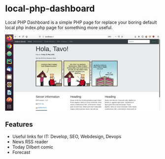 # local-php-dashboard
Local PHP Dashboard is a simple PHP page for replace your boring default local php index.php page for something more useful.

![Preview](asset/img/preview.jpg?raw=true "Preview Local Dashoard")

## Features
* Useful links for IT: Develop, SEO, Webdesign, Devops
* News RSS reader
* Today Dilbert comic
* Forecast